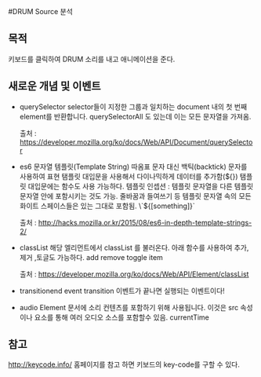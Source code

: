 #DRUM Source 분석

## 목적

키보드를 클릭하여 DRUM 소리를 내고 애니메이션을 준다.

## 새로운 개념 및 이벤트

* querySelector
	selector들이 지정한 그룹과 일치하는 document 내의 첫 번째 element를 반환합니다.
    querySelectorAll 도 있는데 이는 모든 문자열을 가져옴.
    
    출처 : https://developer.mozilla.org/ko/docs/Web/API/Document/querySelector
    
* es6 문자열 템플릿(Template String) 
	따옴표 문자 대신 백틱(backtick) 문자를 사용하여 표현
    탬플릿 대입문을 사용해서 다이나믹하게 데이터를 추가함(${})
    탬플릿 대입문에는 함수도 사용 가능하다.
    템플릿 인셉션 : 템플릿 문자열을 다른 템플릿 문자열 안에 포함시키는 것도 가능.
    줄바꿈과 들여쓰기 등 템플릿 문자열 속의 모든 화이트 스페이스들은 있는 그대로 포함됨.
	\`${[something]}\`
    
    출처 : http://hacks.mozilla.or.kr/2015/08/es6-in-depth-template-strings-2/
    
* classList
	해당 엘리먼트에서 classList 를 불러온다.
    아래 함수를 사용하여 추가, 제거 ,토글도 가능하다.
	add
    remove
    toggle
    item 
    
    출처 : https://developer.mozilla.org/ko/docs/Web/API/Element/classList
    
* transitionend event
	transition 이벤트가 끝나면 실행되는 이벤트이다!
    
* audio Element 
	문서에 소리 컨텐츠를 포함하기 위해 사용됩니다. 
    이것은 src 속성이나 <source> 요소를 통해 여러 오디오 소스를 포함할수 있음.
    currentTime
    
## 참고

http://keycode.info/ 홈페이지를 참고 하면 키보드의 key-code를 구할 수 있다.
